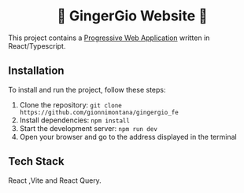 # <center>:herb: GingerGio Website :bug:</center>

This project contains a [Progressive Web Application](https://web.dev/what-are-pwas/) written in React/Typescript.

## Installation

To install and run the project, follow these steps:

1. Clone the repository: `git clone https://github.com/gionnimontana/gingergio_fe`
2. Install dependencies: `npm install`
3. Start the development server: `npm run dev`
4. Open your browser and go to the address displayed in the terminal

## Tech Stack

React ,Vite and React Query. 
